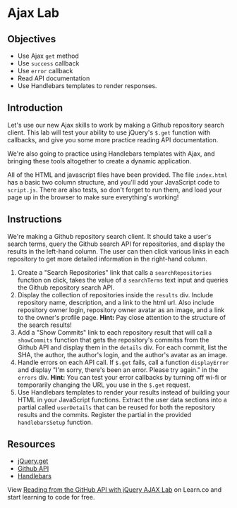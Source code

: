 # Ajax Lab

## Objectives

+ Use Ajax `get` method
+ Use `success` callback
+ Use `error` callback
+ Read API documentation
+ Use Handlebars templates to render responses.

## Introduction

Let's use our new Ajax skills to work by making a Github repository search
client. This lab will test your ability to use jQuery's `$.get` function with callbacks, and give you some more practice reading API documentation.

We're also going to practice using Handlebars templates with Ajax,
and bringing these tools altogether to create a dynamic application.

All of the HTML and javascript files have been provided. The file `index.html` has a basic two column structure, and you'll add your JavaScript code to `script.js`. There are also tests, so don't forget to run them, and load your page up in the browser to make sure everything's working!

## Instructions

We're making a Github repository search client. It should take a user's
search terms, query the Github search API for repositories, and display
the results in the left-hand column. The user can then click various
links in each repository to get more detailed information in the
right-hand column.

1. Create a "Search Repositories" link that calls a `searchRepositories`
   function on click, takes the value of a `searchTerms` text input and queries the
Github repository search API.
2. Display the collection of repositories inside the `results` div.
   Include repository name, description, and a link to the html url.
Also include repository owner login, repository owner
avatar as an image, and a link to the owner's profile page. **Hint:**
Pay close attention to the structure of the search results!
3. Add a "Show Commits" link to each repository result that will call a `showCommits` function
   that gets the repository's commitss from the Github API and display them in the `details` div. For each commit, list the SHA, the author, the author's login, and the author's avatar as an image.
4. Handle errors on each API call. If `$.get` fails, call a function
   `displayError` and display "I'm sorry, there's been
   an error. Please try again." in the `errors` div.
**Hint:** You can test your error callbacks by turning off wi-fi or
temporarily changing the URL you use in the `$.get` request.
5. Use Handlebars templates to render your results instead of
building your HTML in your JavaScript functions. Extract the user data
sections into a partial called `userDetails` that can be reused for both the repository
results and the commits. Register the partial in the provided
`handlebarsSetup` function.

## Resources

- [jQuery.get](http://api.jquery.com/jquery.get/)
- [Github API](https://developer.github.com/v3/)
- [Handlebars](http://handlebarsjs.com/)

<p class='util--hide'>View <a href='https://learn.co/lessons/js-ajax-callbacks-lab'>Reading from the GitHub API with jQuery AJAX Lab</a> on Learn.co and start learning to code for free.</p>
